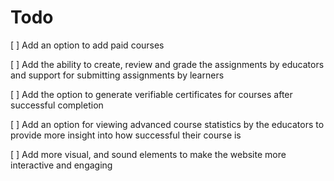 # Todo

[ ] Add an option to add paid courses  

[ ] Add the ability to create, review and grade the assignments by educators and support for submitting assignments by learners  

[ ] Add the option to generate verifiable certificates for courses after successful completion  

[ ] Add an option for viewing advanced course statistics by the educators to provide more insight into how successful their course is  

[ ] Add more visual, and sound elements to make the website more interactive and engaging  

